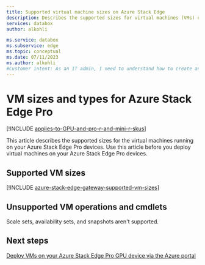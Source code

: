 ```yaml
---
title: Supported virtual machine sizes on Azure Stack Edge 
description: Describes the supported sizes for virtual machines (VMs) on an Azure Stack Edge Pro device.
services: databox
author: alkohli

ms.service: databox
ms.subservice: edge
ms.topic: conceptual
ms.date: 07/11/2023
ms.author: alkohli
#Customer intent: As an IT admin, I need to understand how to create and manage virtual machines (VMs) on my Azure Stack Edge Pro device by using APIs, so that I can efficiently manage my VMs. 
---
```


# VM sizes and types for Azure Stack Edge Pro 

[!INCLUDE [applies-to-GPU-and-pro-r-and-mini-r-skus](../../includes/azure-stack-edge-applies-to-gpu-pro-r-mini-r-sku.md)]

This article describes the supported sizes for the virtual machines running on your Azure Stack Edge Pro devices. Use this article before you deploy virtual machines on your Azure Stack Edge Pro devices.

## Supported VM sizes

[!INCLUDE [azure-stack-edge-gateway-supported-vm-sizes](../../includes/azure-stack-edge-gateway-supported-vm-sizes.md)]


## Unsupported VM operations and cmdlets

Scale sets, availability sets, and snapshots aren't supported.

## Next steps

[Deploy VMs on your Azure Stack Edge Pro GPU device via the Azure portal](azure-stack-edge-gpu-deploy-virtual-machine-portal.md)
